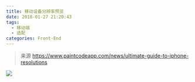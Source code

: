 ```yaml
---
title: 移动设备分辨率预览
date: 2018-01-27 21:20:43
tags: 
  - 移动端
  - 适配
categories: Front-End
---
```


> 来源 https://www.paintcodeapp.com/news/ultimate-guide-to-iphone-resolutions

![](https://poetries1.gitee.io/img-repo/2019/10/348.png)
